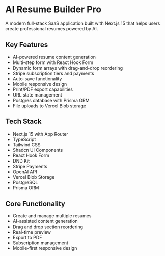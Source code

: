 # AI Resume Builder Pro

A modern full-stack SaaS application built with Next.js 15 that helps users create professional resumes powered by AI.

## Key Features

- AI-powered resume content generation
- Multi-step form with React Hook Form
- Dynamic form arrays with drag-and-drop reordering
- Stripe subscription tiers and payments
- Auto-save functionality
- Mobile responsive design
- Print/PDF export capabilities
- URL state management
- Postgres database with Prisma ORM
- File uploads to Vercel Blob storage

## Tech Stack

- Next.js 15 with App Router
- TypeScript
- Tailwind CSS
- Shadcn UI Components
- React Hook Form
- DND Kit
- Stripe Payments
- OpenAI API
- Vercel Blob Storage
- PostgreSQL
- Prisma ORM

## Core Functionality

- Create and manage multiple resumes
- AI-assisted content generation
- Drag and drop section reordering
- Real-time preview
- Export to PDF
- Subscription management
- Mobile-first responsive design
